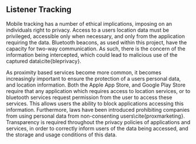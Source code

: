 ## Listener Tracking

Mobile tracking has a number of ethical implications, imposing on an individuals
right to privacy. Access to a users location data must be privileged, accessible
only when necessary, and only from the application requiring the data. Bluetooth
beacons, as used within this project, have the capacity for two-way
communication. As such, there is the concern of the information being
intercepted, which could lead to malicious use of the captured
data\cite{bleprivacy}.

As proximity based services become more common, it becomes increasingly
important to ensure the protection of a users personal data, and location
information. Both the Apple App Store, and Google Play Store require that any
application which requires access to location services, or to bluetooth services
request permission from the user to access these services. This allows users the
ability to block applications accessing this information. Furthermore, laws have
been introduced prohibiting companies from using personal data from
non-consenting users\cite{proxmarketing}. Transparency is required throughout
the privacy policies of applications and services, in order to correctly inform
users of the data being accessed, and the storage and usage conditions of this
data.
